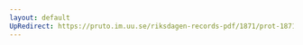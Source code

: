 ```yaml
---
layout: default
UpRedirect: https://pruto.im.uu.se/riksdagen-records-pdf/1871/prot-1871-urtima-ak--1003/prot-1871-urtima-ak--1003_015.pdf
---
```

